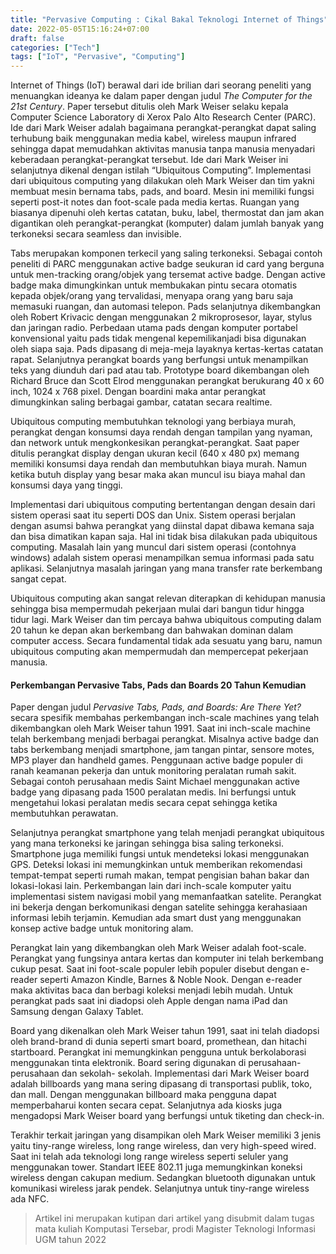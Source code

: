 ```yaml
---
title: "Pervasive Computing : Cikal Bakal Teknologi Internet of Things"
date: 2022-05-05T15:16:24+07:00
draft: false
categories: ["Tech"]
tags: ["IoT", "Pervasive", "Computing"]
---
```


Internet of Things (IoT) berawal dari ide brilian dari seorang peneliti yang menuangkan
ideanya ke dalam paper dengan judul _The Computer for the 21st Century_.
Paper tersebut ditulis oleh Mark Weiser selaku kepala
Computer Science Laboratory di Xerox Palo Alto Research Center (PARC). Ide dari Mark Weiser adalah
bagaimana perangkat-perangkat dapat saling terhubung baik menggunakan media kabel, wireless maupun
infrared sehingga dapat memudahkan aktivitas manusia tanpa manusia menyadari keberadaan
perangkat-perangkat tersebut. Ide dari Mark Weiser ini selanjutnya dikenal dengan istilah “Ubiquitous
Computing”. Implementasi dari ubiquitous computing yang dilakukan oleh Mark Weiser dan tim yakni
membuat mesin bernama tabs, pads, and board. Mesin ini memiliki fungsi seperti post-it notes dan
foot-scale pada media kertas. Ruangan yang biasanya dipenuhi oleh kertas catatan, buku, label, thermostat
dan jam akan digantikan oleh perangkat-perangkat (komputer) dalam jumlah banyak yang terkoneksi
secara seamless dan invisible.

Tabs merupakan komponen terkecil yang saling terkoneksi. Sebagai contoh peneliti di PARC
menggunakan active badge seukuran id card yang berguna untuk men-tracking orang/objek yang tersemat
active badge. Dengan active badge maka dimungkinkan untuk membukakan pintu secara otomatis kepada
objek/orang yang tervalidasi, menyapa orang yang baru saja memasuki ruangan, dan automasi telepon.
Pads selanjutnya dikembangkan oleh Robert Krivacic dengan menggunakan 2 mikroprosesor, layar, stylus
dan jaringan radio. Perbedaan utama pads dengan komputer portabel konvensional yaitu pads tidak
mengenal kepemilikanjadi bisa digunakan oleh siapa saja. Pads dipasang di meja-meja layaknya
kertas-kertas catatan rapat. Selanjutnya perangkat boards yang berfungsi untuk menampilkan teks yang
diunduh dari pad atau tab. Prototype board dikembangan oleh Richard Bruce dan Scott Elrod
menggunakan perangkat berukurang 40 x 60 inch, 1024 x 768 pixel. Dengan boardini maka antar
perangkat dimungkinkan saling berbagai gambar, catatan secara realtime.

Ubiquitous computing membutuhkan teknologi yang berbiaya murah, perangkat dengan konsumsi
daya rendah dengan tampilan yang nyaman, dan network untuk mengkonkesikan perangkat-perangkat.
Saat paper ditulis perangkat display dengan ukuran kecil (640 x 480 px) memang memiliki konsumsi daya
rendah dan membutuhkan biaya murah. Namun ketika butuh display yang besar maka akan muncul isu
biaya mahal dan konsumsi daya yang tinggi.

Implementasi dari ubiquitous computing bertentangan dengan desain dari sistem operasi saat itu
seperti DOS dan Unix. Sistem operasi berjalan dengan asumsi bahwa perangkat yang diinstal dapat
dibawa kemana saja dan bisa dimatikan kapan saja. Hal ini tidak bisa dilakukan pada ubiquitous
computing. Masalah lain yang muncul dari sistem operasi (contohnya windows) adalah sistem operasi
menampilkan semua informasi pada satu aplikasi. Selanjutnya masalah jaringan yang mana transfer rate
berkembang sangat cepat.

Ubiquitous computing akan sangat relevan diterapkan di kehidupan manusia sehingga bisa
mempermudah pekerjaan mulai dari bangun tidur hingga tidur lagi. Mark Weiser dan tim percaya bahwa
ubiquitous computing dalam 20 tahun ke depan akan berkembang dan bahwakan dominan dalam
computer access. Secara fundamental tidak ada sesuatu yang baru, namun ubiquitous computing akan
mempermudah dan mempercepat pekerjaan manusia.

#### Perkembangan Pervasive Tabs, Pads dan Boards 20 Tahun Kemudian

Paper dengan judul _Pervasive Tabs, Pads, and Boards: Are There Yet?_ secara spesifik membahas
perkembangan inch-scale machines yang telah dikembangkan oleh Mark Weiser tahun 1991. Saat ini
inch-scale machine telah berkembang menjadi berbagai perangkat. Misalnya active badge dan tabs
berkembang menjadi smartphone, jam tangan pintar, sensore motes, MP3 player dan handheld games.
Penggunaan active badge populer di ranah keamanan pekerja dan untuk monitoring peralatan rumah sakit.
Sebagai contoh perusahaan medis Saint Michael menggunakan active badge yang dipasang pada 1500
peralatan medis. Ini berfungsi untuk mengetahui lokasi peralatan medis secara cepat sehingga ketika
membutuhkan perawatan.

Selanjutnya perangkat smartphone yang telah menjadi perangkat ubiquitous yang mana terkoneksi ke
jaringan sehingga bisa saling terkoneksi. Smartphone juga memiliki fungsi untuk mendeteksi lokasi
menggunakan GPS. Deteksi lokasi ini memungkinkan untuk memberikan rekomendasi tempat-tempat
seperti rumah makan, tempat pengisian bahan bakar dan lokasi-lokasi lain. Perkembangan lain dari
inch-scale komputer yaitu implementasi sistem navigasi mobil yang memanfaatkan satelite. Perangkat ini
bekerja dengan berkomunikasi dengan satelite sehingga kerahasiaan informasi lebih terjamin. Kemudian
ada smart dust yang menggunakan konsep active badge untuk monitoring alam.

Perangkat lain yang dikembangkan oleh Mark Weiser adalah foot-scale. Perangkat yang fungsinya
antara kertas dan komputer ini telah berkembang cukup pesat. Saat ini foot-scale populer lebih populer
disebut dengan e-reader seperti Amazon Kindle, Barnes & Noble Nook. Dengan e-reader maka aktivitas
baca dan berbagi koleksi menjadi lebih mudah. Untuk perangkat pads saat ini diadopsi oleh Apple dengan
nama iPad dan Samsung dengan Galaxy Tablet.

Board yang dikenalkan oleh Mark Weiser tahun 1991, saat ini telah diadopsi oleh brand-brand di
dunia seperti smart board, promethean, dan hitachi startboard. Perangkat ini memungkinkan pengguna
untuk berkolaborasi menggunakan tinta elektronik. Board sering digunakan di perusahaan-perusahaan
dan sekolah- sekolah. Implementasi dari Mark Weiser board adalah billboards yang mana sering
dipasang di transportasi publik, toko, dan mall. Dengan menggunakan billboard maka pengguna dapat
memperbaharui konten secara cepat. Selanjutnya ada kiosks juga mengadopsi Mark Weiser board
yang berfungsi untuk tiketing dan check-in.

Terakhir terkait jaringan yang disampikan oleh Mark Weiser memiliki 3 jenis yaitu tiny-range
wireless, long range wireless, dan very high-speed wired. Saat ini telah ada teknologi long range
wireless seperti seluler yang menggunakan tower. Standart IEEE 802.11 juga memungkinkan koneksi
wireless dengan cakupan medium. Sedangkan bluetooth digunakan untuk komunikasi wireless jarak
pendek. Selanjutnya untuk tiny-range wireless ada NFC.

> Artikel ini merupakan kutipan dari artikel yang disubmit dalam tugas mata kuliah 
Komputasi Tersebar, prodi Magister Teknologi Informasi UGM tahun 2022
